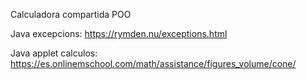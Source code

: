Calculadora compartida POO

Java excepcions:
https://rymden.nu/exceptions.html

Java applet calculos:
https://es.onlinemschool.com/math/assistance/figures_volume/cone/